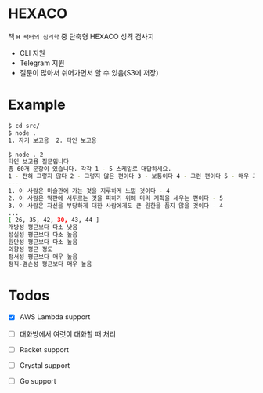 # HEXACO

책 `H 팩터의 심리학` 중 단축형 HEXACO 성격 검사지 

* CLI 지원
* Telegram 지원
* 질문이 많아서 쉬어가면서 할 수 있음(S3에 저장)

# Example

```bash
$ cd src/
$ node .
1. 자기 보고용  2. 타인 보고용

$ node . 2
타인 보고용 질문입니다
총 60개 문항이 있습니다. 각각 1 - 5 스케일로 대답하세요.
1 - 전혀 그렇지 않다 2 - 그렇지 않은 편이다 3 - 보통이다 4 - 그런 편이다 5 - 매우 그렇다
----
1. 이 사람은 미술관에 가는 것을 지루하게 느낄 것이다 - 4
2. 이 사람은 막판에 서두르는 것을 피하기 위해 미리 계획을 세우는 편이다 - 5
3. 이 사람은 자신을 부당하게 대한 사람에게도 큰 원한을 품지 않을 것이다 - 4
...
[ 26, 35, 42, 30, 43, 44 ]
개방성 평균보다 다소 낮음
성실성 평균보다 다소 높음
원만성 평균보다 다소 높음
외향성 평균 정도
정서성 평균보다 매우 높음
정직-겸손성 평균보다 매우 높음
```

# Todos

* [x] AWS Lambda support
* [ ] 대화방에서 여럿이 대화할 때 처리
* [ ] Racket support
* [ ] Crystal support
* [ ] Go support


